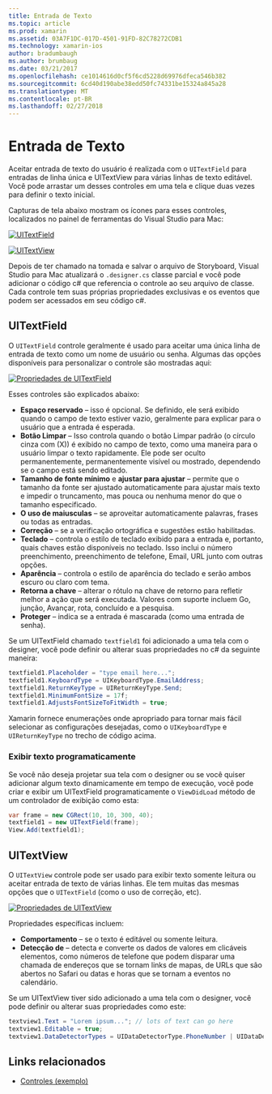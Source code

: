 ```yaml
---
title: Entrada de Texto
ms.topic: article
ms.prod: xamarin
ms.assetid: 03A7F1DC-017D-4501-91FD-82C78272CDB1
ms.technology: xamarin-ios
author: bradumbaugh
ms.author: brumbaug
ms.date: 03/21/2017
ms.openlocfilehash: ce1014616d0cf5f6cd5228d69976dfeca546b382
ms.sourcegitcommit: 6cd40d190abe38edd50fc74331be15324a845a28
ms.translationtype: MT
ms.contentlocale: pt-BR
ms.lasthandoff: 02/27/2018
---
```

# <a name="text-input"></a>Entrada de Texto

Aceitar entrada de texto do usuário é realizada com o `UITextField` para entradas de linha única e UITextView para várias linhas de texto editável. Você pode arrastar um desses controles em uma tela e clique duas vezes para definir o texto inicial.

Capturas de tela abaixo mostram os ícones para esses controles, localizados no painel de ferramentas do Visual Studio para Mac:

 [ ![](text-input-images/image11a.png "UITextField")](text-input-images/image11a.png)

 [ ![](text-input-images/image13a.png "UITextView")](text-input-images/image13a.png)

Depois de ter chamado na tomada e salvar o arquivo de Storyboard, Visual Studio para Mac atualizará o `.designer.cs` classe parcial e você pode adicionar o código c# que referencia o controle ao seu arquivo de classe. Cada controle tem suas próprias propriedades exclusivas e os eventos que podem ser acessados em seu código c#.

 <a name="UITextField" />


## <a name="uitextfield"></a>UITextField

O `UITextField` controle geralmente é usado para aceitar uma única linha de entrada de texto como um nome de usuário ou senha. Algumas das opções disponíveis para personalizar o controle são mostradas aqui:

 [ ![](text-input-images/image15a.png "Propriedades de UITextField")](text-input-images/image15a.png)

Esses controles são explicados abaixo:

-  **Espaço reservado** – isso é opcional. Se definido, ele será exibido quando o campo de texto estiver vazio, geralmente para explicar para o usuário que a entrada é esperada.
-  **Botão Limpar** – Isso controla quando o botão Limpar padrão (o círculo cinza com (X)) é exibido no campo de texto, como uma maneira para o usuário limpar o texto rapidamente. Ele pode ser oculto permanentemente, permanentemente visível ou mostrado, dependendo se o campo está sendo editado.
-  **Tamanho de fonte mínimo** e **ajustar para ajustar** – permite que o tamanho da fonte ser ajustado automaticamente para ajustar mais texto e impedir o truncamento, mas pouca ou nenhuma menor do que o tamanho especificado.
-  **O uso de maiusculas** – se aproveitar automaticamente palavras, frases ou todas as entradas.
-  **Correção** – se a verificação ortográfica e sugestões estão habilitadas.
-  **Teclado** – controla o estilo de teclado exibido para a entrada e, portanto, quais chaves estão disponíveis no teclado. Isso inclui o número preenchimento, preenchimento de telefone, Email, URL junto com outras opções.
-  **Aparência** – controla o estilo de aparência do teclado e serão ambos escuro ou claro com tema.
-  **Retorna a chave** – alterar o rótulo na chave de retorno para refletir melhor a ação que será executada. Valores com suporte incluem Go, junção, Avançar, rota, concluído e a pesquisa.
-  **Proteger** – indica se a entrada é mascarada (como uma entrada de senha).


Se um UITextField chamado `textfield1` foi adicionado a uma tela com o designer, você pode definir ou alterar suas propriedades no c# da seguinte maneira:

```csharp
textfield1.Placeholder = "type email here...";
textfield1.KeyboardType = UIKeyboardType.EmailAddress;
textfield1.ReturnKeyType = UIReturnKeyType.Send;
textfield1.MinimumFontSize = 17f;
textfield1.AdjustsFontSizeToFitWidth = true;
```

Xamarin fornece enumerações onde apropriado para tornar mais fácil selecionar as configurações desejadas, como o `UIKeyboardType` e `UIReturnKeyType` no trecho de código acima.

### <a name="display-text-programmatically"></a>Exibir texto programaticamente

Se você não deseja projetar sua tela com o designer ou se você quiser adicionar algum texto dinamicamente em tempo de execução, você pode criar e exibir um UITextField programaticamente o `ViewDidLoad` método de um controlador de exibição como esta:

```csharp
var frame = new CGRect(10, 10, 300, 40);
textfield1 = new UITextField(frame);
View.Add(textfield1);
```

 <a name="UITextView" />


## <a name="uitextview"></a>UITextView

O `UITextView` controle pode ser usado para exibir texto somente leitura ou aceitar entrada de texto de várias linhas. Ele tem muitas das mesmas opções que o `UITextField` (como o uso de correção, etc).

 [ ![](text-input-images/image16a.png "Propriedades de UITextView")](text-input-images/image16a.png)

Propriedades específicas incluem:

-  **Comportamento** – se o texto é editável ou somente leitura.
-  **Detecção de** – detecta e converte os dados de valores em clicáveis elementos, como números de telefone que podem disparar uma chamada de endereços que se tornam links de mapas, de URLs que são abertos no Safari ou datas e horas que se tornam a eventos no calendário.


Se um UITextView tiver sido adicionado a uma tela com o designer, você pode definir ou alterar suas propriedades como este:

```csharp
textview1.Text = "Lorem ipsum..."; // lots of text can go here
textview1.Editable = true;
textview1.DataDetectorTypes = UIDataDetectorType.PhoneNumber | UIDataDetectorType.Link;
```



## <a name="related-links"></a>Links relacionados

- [Controles (exemplo)](https://developer.xamarin.com/samples/Controls/)
